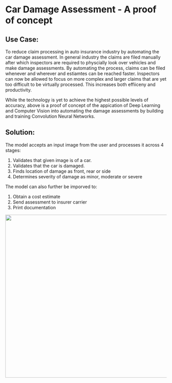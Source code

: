 # Car Damage Assessment - A proof of concept

## Use Case:
To reduce claim processing in auto insurance industry by automating the car damage assessment. In general industry the claims are filed manually after which inspectors are required to physcially look over vehicles and make damage assessments. By automating the process, claims can be filed whenever and wherever and estiamtes can be reached faster. Inspectors can now be allowed to focus on more complex and larger claims that are yet too difficult to be virtually processed. This increases both effiiceny and productivity.

While the technology is yet to achieve the highest possible levels of accuracy, above is a proof of concept of the appication of Deep Learning and Computer Vision into automating the damage assessments by building and training Convolution Neural Networks.

## Solution:
The model accepts an input image from the user and processes it across 4 stages:
1. Validates that given image is of a car.
2. Validates that the car is damaged.
3. Finds location of damage as front, rear or side
4. Determines severity of damage as minor, moderate or severe

The model can also further be imporved to:
1. Obtain a cost estimate
2. Send assessment to insurer carrier
3. Print documentation

<img src="https://media.giphy.com/media/dshr4oG9ZT5oWpli03/source.gif" width ="900" height ="507"/>
